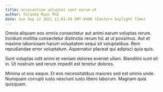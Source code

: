 ```yaml
---
title: accusantium voluptas sunt earum ut
author: Yolanda Mann PhD
date: Sun Sep 12 2021 11:01:49 GMT-0400 (Eastern Daylight Time)
---
```

Omnis aliquam eos omnis consectetur aut animi earum voluptas rerum. Incidunt mollitia consectetur distinctio rerum hic at ut possimus. Aut et maxime laboriosam harum voluptatem sequi sit voluptatibus. Rem repudiandae error voluptatum. Aspernatur placeat qui adipisci quia quis.

 Sunt voluptas odit animi et veniam dolores eveniet ullam. Blanditiis sunt sit in. Ut nostrum sed rerum impedit est tenetur dolores.

 Minima ut eos eaque. Et eos necessitatibus maiores sed est omnis unde. Numquam corrupti iusto nesciunt iusto libero laborum. Magnam quia quisquam.